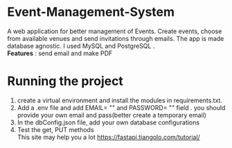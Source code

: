 # Event-Management-System
A web application for better management of Events. Create events, choose from available venues and send invitations through emails.
The app is made database agnostic. I used MySQL and PostgreSQL . <br>
**Features** : send email and make PDF <br>
# Running the project
1. create a virtual environment and install the modules in requirements.txt.
1. Add a .env file and add EMAIL= "" and PASSWORD= "" field . you should provide your own email and pass(better create a temporary email)
1. In the dbConfig.json file, add your own database configurations<br>
1. Test the get, PUT methods <br> 
This site may help you a lot https://fastapi.tiangolo.com/tutorial/
